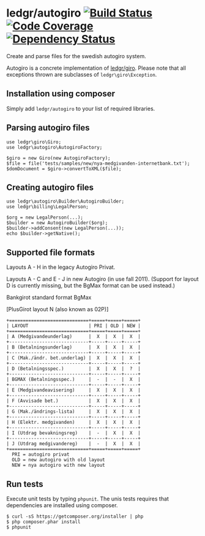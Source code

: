 # ledgr/autogiro [![Build Status](https://travis-ci.org/ledgr/autogiro.svg?branch=master)](https://travis-ci.org/ledgr/autogiro) [![Code Coverage](https://scrutinizer-ci.com/g/ledgr/autogiro/badges/coverage.png?s=33c8ab5cc95b00f2e9f5493830116e96a4866ba5)](https://scrutinizer-ci.com/g/ledgr/autogiro/) [![Dependency Status](https://gemnasium.com/ledgr/autogiro.svg)](https://gemnasium.com/ledgr/autogiro)


Create and parse files for the swedish autogiro system.

Autogiro is a concrete implementation of [ledgr/giro](https://github.com/ledgr/giro).
Please note that all exceptions thrown are subclasses of `ledgr\giro\Exception`.


Installation using composer
---------------------------
Simply add `ledgr/autogiro` to your list of required libraries.


Parsing autogiro files
----------------------
    use ledgr\giro\Giro;
    use ledgr\autogiro\AutogiroFactory;

    $giro = new Giro(new AutogiroFactory);
    $file = file('tests/samples/new/nya-medgivanden-internetbank.txt');
    $domDocument = $giro->convertToXML($file);


Creating autogiro files
-----------------------
    use ledgr\autogiro\Builder\AutogiroBuilder;
    use ledgr\billing\LegalPerson;

    $org = new LegalPerson(...);
    $builder = new AutogiroBuilder($org);
    $builder->addConsent(new LegalPerson(...));
    echo $builder->getNative();


Supported file formats
----------------------
Layouts A - H in the legacy Autogiro Privat.

Layouts A - C and E - J in new Autogiro (in use fall 2011). (Support for
layout D is currently missing, but the BgMax format can be used instead.)

Bankgirot standard format BgMax

[PlusGirot layout N (also known as 02P)]

    +=============================+=====+=====+=====+
    | LAYOUT                      | PRI | OLD | NEW |
    +=============================+=====+=====+=====+
    | A (Medgivandeunderlag)      |  X  |  X  |  X  |
    +-----------------------------+-----+-----+-----+
    | B (Betalningsunderlag)      |  X  |  X  |  X  |
    +-----------------------------+-----+-----+-----+
    | C (Mak./ändr. bet.underlag) |  X  |  X  |  X  |
    +-----------------------------+-----+-----+-----+
    | D (Betalningsspec.)         |  X  |  X  |  ?  |
    +-----------------------------+-----+-----+-----+
    | BGMAX (Betalningsspec.)     |  -  |  -  |  X  |
    +-----------------------------+-----+-----+-----+
    | E (Medgivandeavisering)     |  X  |  X  |  X  |
    +-----------------------------+-----+-----+-----+
    | F (Avvisade bet.)           |  X  |  X  |  X  |
    +-----------------------------+-----+-----+-----+
    | G (Mak./ändrings-lista)     |  X  |  X  |  X  |
    +-----------------------------+-----+-----+-----+
    | H (Elektr. medgivanden)     |  X  |  X  |  X  |
    +-----------------------------+-----+-----+-----+
    | I (Utdrag bevakningsreg)    |  -  |  X  |  X  |
    +-----------------------------+-----+-----+-----+
    | J (Utdrag medgivandereg)    |  -  |  X  |  X  |
    +=============================+=====+=====+=====+
      PRI = autogiro privat
      OLD = new autogiro with old layout
      NEW = nya autogiro with new layout


Run tests
---------
Execute unit tests by typing `phpunit`. The unis tests requires that dependencies
are installed using composer.

    $ curl -sS https://getcomposer.org/installer | php
    $ php composer.phar install
    $ phpunit
